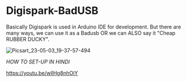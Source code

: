 # Digispark-BadUSB
Basically Digispark is used in Arduino IDE for development. But there are many ways, we can use it as a Badusb OR we can ALSO say it "Cheap RUBBER DUCKY".

<SCREENSHOT OF DIGISPARK>


![Picsart_23-05-03_19-37-57-494](https://user-images.githubusercontent.com/109096437/235941542-6272d3ed-771c-461b-b532-cfdadde504b8.jpg)
  
*HOW TO SET-UP IN HINDI*
  
https://youtu.be/wllHg8nhOiY  
  
  
  
  

